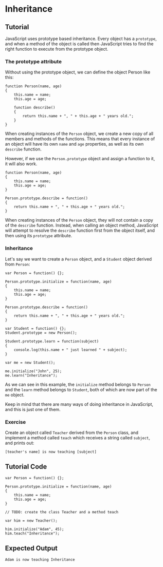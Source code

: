 # Inheritance

Tutorial
--------

JavaScript uses prototype based inheritance. Every object has a `prototype`, and when a method of the object is called then JavaScript tries to find the right function to execute from the prototype object.

### The prototype attribute

Without using the prototype object, we can define the object Person like this:

	function Person(name, age) 
	{
	    this.name = name;
	    this.age = age;
	
	    function describe()
	    {
	        return this.name + ", " + this.age + " years old.";
	    }
	}
	
When creating instances of the `Person` object, we create a new copy of all members and methods of the functions. This means that every instance of an object will have its own `name` and `age` properties, as well as its own `describe` function.

However, if we use the `Person.prototype` object and assign a function to it, it will also work.

	function Person(name, age) 
	{
	    this.name = name;
	    this.age = age;
	}
	
	Person.prototype.describe = function()
	{
	    return this.name + ", " + this.age + " years old.";
	}

When creating instances of the `Person` object, they will not contain a copy of the `describe` function. Instead, when calling an object method, JavaScript will attempt to resolve the `describe` function first from the object itself, and then using its `prototype` attribute.

### Inheritance

Let's say we want to create a `Person` object, and a `Student` object derived from `Person`:

	var Person = function() {};
 
	Person.prototype.initialize = function(name, age)
	{
	    this.name = name;
	    this.age = age;
	}

	Person.prototype.describe = function()
	{
	    return this.name + ", " + this.age + " years old.";
	}

	var Student = function() {};
	Student.prototype = new Person();

	Student.prototype.learn = function(subject)
	{
	    console.log(this.name + " just learned " + subject);
	}

	var me = new Student();

	me.initialize("John", 25);
	me.learn("Inheritance");

As we can see in this example, the `initialize` method belongs to `Person` and the `learn` method belongs to `Student`, both of which are now part of the `me` object.

Keep in mind that there are many ways of doing inheritance in JavaScript, and this is just one of them. 

### Exercise

Create an object called `Teacher` derived from the `Person` class, and implement a method called `teach` which receives a string called `subject`, and prints out:

	[teacher's name] is now teaching [subject]

Tutorial Code
-------------

	var Person = function() {};
 
	Person.prototype.initialize = function(name, age)
	{
	    this.name = name;
	    this.age = age;
	}

	// TODO: create the class Teacher and a method teach
 
	var him = new Teacher();

	him.initialize("Adam", 45);
	him.teach("Inheritance");

Expected Output
---------------


	Adam is now teaching Inheritance

